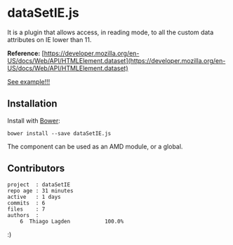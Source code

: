 # dataSetIE.js

It is a plugin that allows access, in reading mode, to all the custom data attributes on IE lower than 11.

**Reference:** [https://developer.mozilla.org/en-US/docs/Web/API/HTMLElement.dataset](https://developer.mozilla.org/en-US/docs/Web/API/HTMLElement.dataset)

[See example!!!](http://lagden.github.io/data-set-IE)

## Installation

Install with [Bower](http://bower.io):

```
bower install --save dataSetIE.js
```

The component can be used as an AMD module, or a global.

## Contributors

    project  : dataSetIE
    repo age : 31 minutes
    active   : 1 days
    commits  : 6
    files    : 7
    authors  :
        6  Thiago Lagden           100.0%

:)